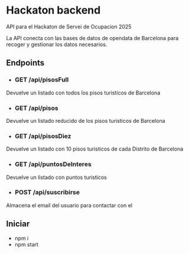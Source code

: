 # Hackaton backend
API para el Hackaton de Servei de Ocupacion 2025

La API conecta con las bases de datos de opendata de Barcelona para recoger y gestionar los datos necesarios.

## Endpoints

- ### GET /api/pisosFull
Devuelve un listado con todos los pisos turisticos de Barcelona

- ### GET /api/pisos
Devuelve un listado reducido de los pisos turisticos de Barcelona

- ### GET /api/pisosDiez
Devuelve un listado con 10 pisos turisticos de cada Distrito de Barcelona

- ### GET /api/puntosDeInteres
Devuelve un listado con puntos turisticos

- ### POST /api/suscribirse
Almacena el email del usuario para contactar con el


## Iniciar
- npm i
- npm start
